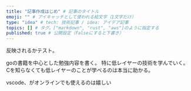 ```yaml
---
title: "記事作成はじめ" # 記事のタイトル
emoji: "" # アイキャッチとして使われる絵文字（1文字だけ）
type: "idea" # tech: 技術記事 / idea: アイデア記事
topics: [] # タグ。["markdown", "rust", "aws"]のように指定する
published: true # 公開設定（falseにすると下書き）
---
```



反映されるかテスト。

goの書籍を中心とした勉強内容を書く。
特に低レイヤーの技術を学んでいく。
Cを知らなくても低レイヤーのことが学べるのは本当に助かる。

vscode、がオンラインでも使えるのは嬉しい
